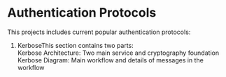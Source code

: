 # Authentication Protocols
This projects includes current popular authentication protocols:
1. KerboseThis section contains two parts:      
  Kerbose Architecture:
    Two main service and cryptography foundation
    Kerbose Diagram:
    Main workflow and details of messages in the workflow
